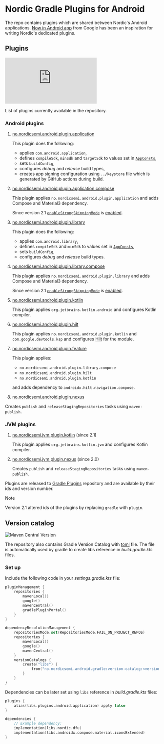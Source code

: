 # Nordic Gradle Plugins for Android

The repo contains plugins which are shared between Nordic's Android applications.
[Now in Android app](https://github.com/android/nowinandroid) from Google has been an inspiration
for writing Nordic's dedicated plugins.

## Plugins

![Gradle Plugin Portal Version](https://img.shields.io/gradle-plugin-portal/v/no.nordicsemi.android.plugin.application)

List of plugins currently available in the repository.

### Android plugins

1. [no.nordicsemi.android.plugin.application](plugins/src/main/kotlin/AndroidApplicationConventionPlugin.kt)

   This plugin does the following:
   * applies `com.android.application`,
   * defines `compileSdk`, `minSdk` and `targetSdk` to values set in
     [`AppConsts`](https://github.com/NordicSemiconductor/Android-Gradle-Plugins/blob/kotlin2/plugins/src/main/kotlin/no/nordicsemi/android/AppConsts.kt),
   * sets `buildConfig`,
   * configures _debug_ and _release_ build types,
   * creates app signing configuration using `../keystore` file which is generated by GitHub actions during build.

2. [no.nordicsemi.android.plugin.application.compose](plugins/src/main/kotlin/AndroidApplicationComposeConventionPlugin.kt)

   This plugin applies `no.nordicsemi.android.plugin.application` and adds Compose and Material3 dependency.

   Since version 2.1 [`enableStrongSkippingMode`](https://www.jetbrains.com/help/kotlin-multiplatform-dev/compose-compiler.html#enablestrongskippingmode) is
   [enabled](https://github.com/NordicSemiconductor/Android-Gradle-Plugins/blob/6ee70d9f2fb2c2c8474067845eac05308740afa8/plugins/src/main/kotlin/no/nordicsemi/android/buildlogic/AndroidCompose.kt#L66).

3. [no.nordicsemi.android.plugin.library](plugins/src/main/kotlin/AndroidLibraryConventionPlugin.kt)

   This plugin does the following:
   * applies `com.android.library`,
   * defines `compileSdk` and `minSdk` to values set in
     [`AppConsts`](https://github.com/NordicSemiconductor/Android-Gradle-Plugins/blob/kotlin2/plugins/src/main/kotlin/no/nordicsemi/android/AppConsts.kt),
   * sets `buildConfig`,
   * configures _debug_ and _release_ build types.

4. [no.nordicsemi.android.plugin.library.compose](plugins/src/main/kotlin/AndroidLibraryComposeConventionPlugin.kt)

   This plugin applies `no.nordicsemi.android.plugin.library` and adds Compose and Material3 dependency.

   Since version 2.1 [`enableStrongSkippingMode`](https://www.jetbrains.com/help/kotlin-multiplatform-dev/compose-compiler.html#enablestrongskippingmode) is
   [enabled](https://github.com/NordicSemiconductor/Android-Gradle-Plugins/blob/6ee70d9f2fb2c2c8474067845eac05308740afa8/plugins/src/main/kotlin/no/nordicsemi/android/buildlogic/AndroidCompose.kt#L66).

5. [no.nordicsemi.android.plugin.kotlin](plugins/src/main/kotlin/AndroidNexusRepositoryPlugin.kt)

   This plugin applies `org.jetbrains.kotlin.android` and configures Kotlin compiler.

7. [no.nordicsemi.android.plugin.hilt](plugins/src/main/kotlin/AndroidHiltConventionPlugin.kt)

   This plugin applies `no.nordicsemi.android.plugin.kotlin` and `com.google.devtools.ksp` and
   configures [Hilt](https://dagger.dev/hilt/) for the module.

9. [no.nordicsemi.android.plugin.feature](plugins/src/main/kotlin/AndroidFeatureConventionPlugin.kt)

   This plugin applies:
   * `no.nordicsemi.android.plugin.library.compose`
   * `no.nordicsemi.android.plugin.hilt`
   * `no.nordicsemi.android.plugin.kotlin`

   and adds dependency to `androidx.hilt.navigation.compose`.

10. [no.nordicsemi.android.plugin.nexus](plugins/src/main/kotlin/AndroidKotlinConventionPlugin.kt)

Creates `publish` and `releaseStagingRepositories` tasks using `maven-publish`.

### JVM plugins

1. [no.nordicsemi.jvm.plugin.kotlin](plugins/src/main/kotlin/JvmKotlinConventionPlugin.kt) (since 2.1)

   This plugin applies `org.jetbrains.kotlin.jvm` and configures Kotlin compiler.

2. [no.nordicsemi.jvm.plugin.nexus](plugins/src/main/kotlin/JvmNexusRepositoryPlugin.kt) (since 2.0)

   Creates `publish` and `releaseStagingRepositories` tasks using `maven-publish`.

Plugins are released to [Gradle Plugins](https://plugins.gradle.org/search?term=no.nordicsemi) repository
and are available by their ids and version number.

> [!Note]
> Version 2.1 altered ids of the plugins by replacing `gradle` with `plugin`.

## Version catalog

![Maven Central Version](https://img.shields.io/maven-central/v/no.nordicsemi.android.gradle/version-catalog)

The repository also contains Gradle Version Catalog with [toml](gradle/libs.versions.toml) file.
The file is automatically used by gradle to create libs reference in _build.gradle.kts_ files.

### Set up

Include the following code in your _settings.gradle.kts_ file:
```kotlin
pluginManagement {
    repositories {
        mavenLocal()
        google()
        mavenCentral()
        gradlePluginPortal()
    }
}

dependencyResolutionManagement {
    repositoriesMode.set(RepositoriesMode.FAIL_ON_PROJECT_REPOS)
    repositories {
        mavenLocal()
        google()
        mavenCentral()
    }
    versionCatalogs {
        create("libs") {
            from("no.nordicsemi.android.gradle:version-catalog:<version>")
        }
    }
}
```

Dependencies can be later set using `libs` reference in _build.gradle.kts_ files:
```kotlin
plugins {
    alias(libs.plugins.android.application) apply false
}

dependencies {
    // Example dependency:
    implementation(libs.nordic.dfu)
    implementation(libs.androidx.compose.material.iconsExtended)
}
```
